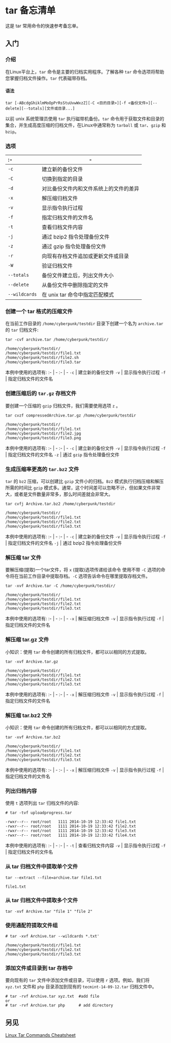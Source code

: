 
<!-- 
Source: https://github.com/jaywcjlove/reference/blob/main/docs/tar.md
Retrieved on: 2025-05-09
-->

tar 备忘清单
===

这是 tar 常用命令的快速参考备忘单。

入门
----

### 介绍

在Linux平台上，`tar` 命令是主要的归档实用程序。了解各种 `tar` 命令选项将帮助您掌握归档文件操作。`tar` 代表磁带存档。

#### 语法

```shell
tar [-ABcdgGhiklmMoOpPrRsStuUvwWxzZ][-C <目的目录>][-f <备份文件>][--delete][--totals][文件或目录...]
```
<!--rehype:className=wrap-text -->

以前 unix 系统管理员使用 `tar` 执行磁带机备份。`tar` 命令用于获取文件和目录的集合，并生成高度压缩的归档文件，在Linux中通常称为 `tarball` 或 `tar`、`gzip` 和 `bzip`。

### 选项

:- | -
:- | -
`-c` | 建立新的备份文件
`-C` | 切换到指定的目录
`-d` | 对比备份文件内和文件系统上的文件的差异
`-x` | 解压缩归档文件
`-v` | 显示指令执行过程
`-f` | 指定归档文件的文件名
`-t` | 查看归档文件内容
`-j` | 通过 bzip2 指令处理备份文件
`-z` | 通过 gzip 指令处理备份文件
`-r` | 向现有存档文件追加或更新文件或目录
`-W` | 验证归档文件
`--totals` | 备份文件建立后，列出文件大小
`--delete` | 从备份文件中删除指定的文件
`--wildcards` | 在 unix tar 命令中指定匹配模式

### 创建一个 tar 格式的压缩文件

在当前工作目录的 `/home/cyberpunk/testdir` 目录下创建一个名为 `archive.tar` 的 `tar` 归档文件:

```shell
tar -cvf archive.tar /home/cyberpunk/testdir/

/home/cyberpunk/testdir/
/home/cyberpunk/testdir/file1.txt
/home/cyberpunk/testdir/file2.sh
/home/cyberpunk/testdir/file3.tar
```

本例中使用的选项有:
:- | -
:- | -
`-c` | 建立新的备份文件
`-v` | 显示指令执行过程
`-f` | 指定归档文件的文件名

### 创建压缩后的 `tar.gz` 存档文件

要创建一个压缩的 `gzip` 归档文件，我们需要使用选项 `z` 。

```shell
tar cvzf compressedArchive.tar.gz /home/cyberpunk/testdir

/home/cyberpunk/testdir/
/home/cyberpunk/testdir/file1.txt
/home/cyberpunk/testdir/file2.jpg
/home/cyberpunk/testdir/file3.png
```

本例中使用的选项有:
:- | -
:- | -
`-c` | 建立新的备份文件
`-v` | 显示指令执行过程
`-f` | 指定归档文件的文件名
`-z` | 通过 `gzip` 指令处理备份文件

### 生成压缩率更高的 `tar.bz2` 文件

`tar` 的 `bz2` 压缩，可以创建比 `gzip` 文件小的归档。`Bz2` 模式执行归档压缩和解压所需的时间比 `gzip` 模式多。通常，这个时间差可以忽略不计，但如果文件非常大，或者是文件数量非常多，那么时间差就会非常大。

```shell
tar cvfj Archive.tar.bz2 /home/cyberpunk/testdir

/home/cyberpunk/testdir/
/home/cyberpunk/testdir/file1.txt
/home/cyberpunk/testdir/file2.txt
/home/cyberpunk/testdir/file3.txt
```

本例中使用的选项有:
:- | -
:- | -
`-c` | 建立新的备份文件
`-v` | 显示指令执行过程
`-f` | 指定归档文件的文件名
`-j` | 通过 bzip2 指令处理备份文件

### 解压缩 tar 文件

要解压缩(提取)一个tar文件，将 `x` (提取)选项传递给该命令
使用不带 `-C` 选项的命令将在当前工作目录中提取存档。`-C` 选项告诉命令在哪里提取存档文件。

```shell
tar -xvf Archive.tar -C /home/cyberpunk/testdir/

/home/cyberpunk/testdir/
/home/cyberpunk/testdir/file1.txt
/home/cyberpunk/testdir/file2.txt
/home/cyberpunk/testdir/file3.txt
```

本例中使用的选项有:
:- | -
:- | -
`-x` | 解压缩归档文件
`-v` | 显示指令执行过程
`-f` | 指定归档文件的文件名

### 解压缩 tar.gz 文件

小知识：使用 `tar` 命令创建的所有归档文件，都可以以相同的方式提取。

```shell
tar -xvf Archive.tar.gz

/home/cyberpunk/testdir/
/home/cyberpunk/testdir/file1.txt
/home/cyberpunk/testdir/file2.txt
/home/cyberpunk/testdir/file3.txt
```

本例中使用的选项有:
:- | -
:- | -
`-x` | 解压缩归档文件
`-v` | 显示指令执行过程
`-f` | 指定归档文件的文件名

### 解压缩 tar.bz2 文件

小知识：使用 `tar` 命令创建的所有归档文件，都可以以相同的方式提取。

```shell
tar -xvf Archive.tar.bz2

/home/cyberpunk/testdir/
/home/cyberpunk/testdir/file1.txt
/home/cyberpunk/testdir/file2.txt
/home/cyberpunk/testdir/file3.txt
```

本例中使用的选项有:
:- | -
:- | -
`-x` | 解压缩归档文件
`-v` | 显示指令执行过程
`-f` | 指定归档文件的文件名

### 列出归档内容
<!--rehype:wrap-class=col-span-1 row-span-2-->
使用 `t` 选项列出 `tar` 归档文件的内容:

```shell
# tar -tvf uploadprogress.tar

-rwxr--r-- root/root   1111 2014-10-19 12:33:42 file1.txt
-rwxr--r-- root/root   1111 2014-10-19 12:33:42 file2.txt
-rwxr--r-- root/root   1111 2014-10-19 12:33:42 file3.txt
-rwxr--r-- root/root   1111 2014-10-19 12:33:42 file4.txt
```

本例中使用的选项有:
:- | -
:- | -
`-t` | 查看归档文件内容
`-v` | 显示指令执行过程
`-f` | 指定归档文件的文件名

### 从 tar 归档文件中提取单个文件

```shell
tar --extract --file=archive.tar file1.txt

file1.txt
```

### 从 tar 归档文件中提取多个文件

```shell
tar -xvf Archive.tar "file 1" "file 2"
```

### 使用通配符提取文件组

```shell
# tar -xvf Archive.tar --wildcards *.txt'

/home/cyberpunk/testdir/file1.txt
/home/cyberpunk/testdir/file2.txt
/home/cyberpunk/testdir/file3.txt
```

### 添加文件或目录到 tar 存档中

要向现有的 `tar` 文件中添加文件或目录，可以使用 `r` 选项。例如，我们将 `xyz.txt` 文件和 `php` 目录添加到现有的 `tecmint-14-09-12.tar` 归档文件中。

```shell
# tar -rvf Archive.tar xyz.txt  #add file
or
# tar -rvf Archive.tar php      # add directory
```

另见
----

[Linux Tar Commands Cheatsheet](https://neverendingsecurity.wordpress.com/2015/04/13/linux-tar-commands-cheatsheet/)
